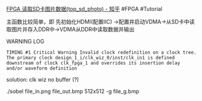 [FPGA 读取SD卡图片数据(top_sd_photo) - 知乎](https://zhuanlan.zhihu.com/p/452203686)
#FPGA
#Tutorial

主函数比较简单，即 先初始化HDMI(配置IIC) ->配置并启动VDMA->从SD卡中读取图片并存入DDR中->VDMA从DDR中读取数据并输出 

WARNING LOG


```
TIMING #1 Critical Warning Invalid clock redefinition on a clock tree. The primary clock design_1_i/clk_wiz_0/inst/clk_in1 is defined downstream of clock clk_fpga_1 and overrides its insertion delay and/or waveform definition
```
solution: clk wiz no buffer (?)

./sobel file_in.png file_out.bmp 512x512 -g file_g.bmp
